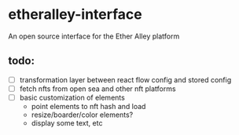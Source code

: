 # etheralley-interface

An open source interface for the Ether Alley platform

## todo:

- [ ] transformation layer between react flow config and stored config
- [ ] fetch nfts from open sea and other nft platforms
- [ ] basic customization of elements
  - point elements to nft hash and load
  - resize/boarder/color elements?
  - display some text, etc
